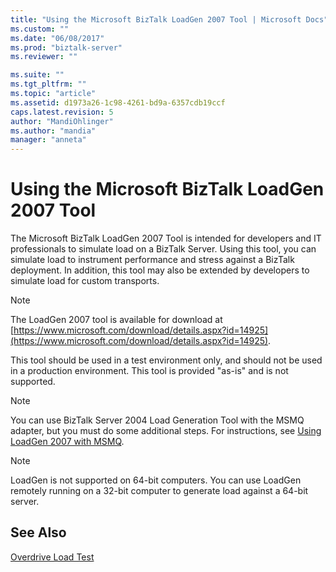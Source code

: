 ```yaml
---
title: "Using the Microsoft BizTalk LoadGen 2007 Tool | Microsoft Docs"
ms.custom: ""
ms.date: "06/08/2017"
ms.prod: "biztalk-server"
ms.reviewer: ""

ms.suite: ""
ms.tgt_pltfrm: ""
ms.topic: "article"
ms.assetid: d1973a26-1c98-4261-bd9a-6357cdb19ccf
caps.latest.revision: 5
author: "MandiOhlinger"
ms.author: "mandia"
manager: "anneta"
---
```

# Using the Microsoft BizTalk LoadGen 2007 Tool
The Microsoft BizTalk LoadGen 2007 Tool is intended for developers and IT professionals to simulate load on a BizTalk Server. Using this tool, you can simulate load to instrument performance and stress against a BizTalk deployment. In addition, this tool may also be extended by developers to simulate load for custom transports.  
  
> [!NOTE]
>  The LoadGen 2007 tool is available for download at [https://www.microsoft.com/download/details.aspx?id=14925](https://www.microsoft.com/download/details.aspx?id=14925). 
  
 This tool should be used in a test environment only, and should not be used in a production environment. This tool is provided "as-is" and is not supported.  
  
> [!NOTE]
>  You can use BizTalk Server 2004 Load Generation Tool with the MSMQ adapter, but you must do some additional steps. For instructions, see [Using LoadGen 2007 with MSMQ](../core/using-loadgen-2007-with-msmq.md).  
  
> [!NOTE]
>  LoadGen is not supported on 64-bit computers. You can use LoadGen remotely running on a 32-bit computer to generate load against a 64-bit server.  
  
## See Also  
 [Overdrive Load Test](../core/overdrive-load-test.md)